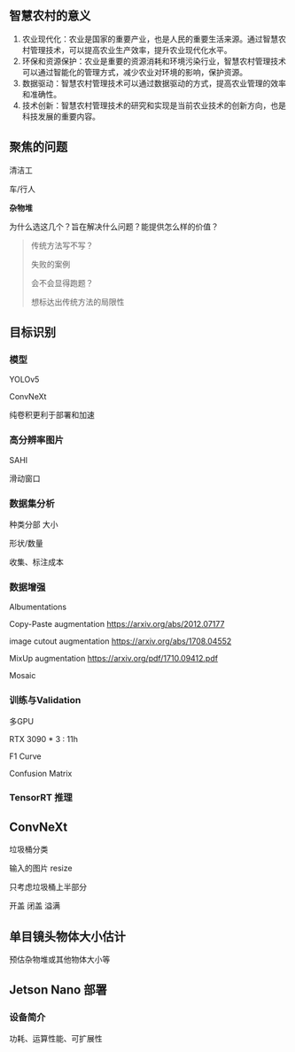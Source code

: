 ## 智慧农村的意义

1. 农业现代化：农业是国家的重要产业，也是人民的重要生活来源。通过智慧农村管理技术，可以提高农业生产效率，提升农业现代化水平。
2. 环保和资源保护：农业是重要的资源消耗和环境污染行业，智慧农村管理技术可以通过智能化的管理方式，减少农业对环境的影响，保护资源。
3. 数据驱动：智慧农村管理技术可以通过数据驱动的方式，提高农业管理的效率和准确性。
4. 技术创新：智慧农村管理技术的研究和实现是当前农业技术的创新方向，也是科技发展的重要内容。





## 聚焦的问题

清洁工

车/行人

**杂物堆**



为什么选这几个？旨在解决什么问题？能提供怎么样的价值？





> 传统方法写不写？
>
> 失败的案例
>
> 会不会显得跑题？
>
> 想标达出传统方法的局限性



## 目标识别

### 模型

YOLOv5

ConvNeXt

纯卷积更利于部署和加速



### 高分辨率图片

SAHI

滑动窗口



### 数据集分析

种类分部 大小

形状/数量

收集、标注成本



### 数据增强

Albumentations

Copy-Paste augmentation https://arxiv.org/abs/2012.07177

image cutout augmentation https://arxiv.org/abs/1708.04552

MixUp augmentation https://arxiv.org/pdf/1710.09412.pdf

Mosaic

### 训练与Validation

多GPU

RTX 3090 * 3 : 11h



F1 Curve

Confusion Matrix



### TensorRT 推理



## ConvNeXt

垃圾桶分类



输入的图片 resize

只考虑垃圾桶上半部分



开盖 闭盖 溢满





## 单目镜头物体大小估计

预估杂物堆或其他物体大小等





## Jetson Nano 部署

### 设备简介

功耗、运算性能、可扩展性







